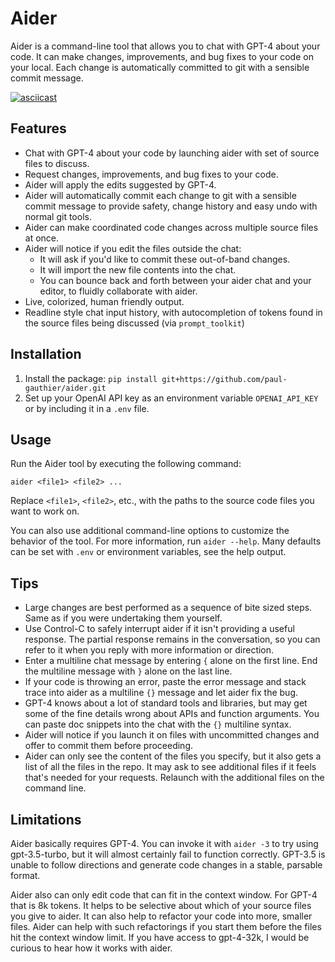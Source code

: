 # Aider

Aider is a command-line tool that allows you to chat with GPT-4 about your code.
It can make changes, improvements, and bug fixes to your code on your local.
Each change is automatically committed to git with a sensible commit message.

[![asciicast](https://asciinema.org/a/uiDJcksXTuHbrmpHiKJUWIBVU.svg)](https://asciinema.org/a/uiDJcksXTuHbrmpHiKJUWIBVU)

## Features

* Chat with GPT-4 about your code by launching aider with set of source files to discuss.
* Request changes, improvements, and bug fixes to your code.
* Aider will apply the edits suggested by GPT-4.
* Aider will automatically commit each change to git with a sensible commit message to provide safety, change history and easy undo with normal git tools.
* Aider can make coordinated code changes across multiple source files at once.
* Aider will notice if you edit the files outside the chat:
  * It will ask if you'd like to commit these out-of-band changes.
  * It will import the new file contents into the chat.
  * You can bounce back and forth between your aider chat and your editor, to fluidly collaborate with aider.
* Live, colorized, human friendly output.
* Readline style chat input history, with autocompletion of tokens found in the source files being discussed (via `prompt_toolkit`)

## Installation

1. Install the package: `pip install git+https://github.com/paul-gauthier/aider.git`
2. Set up your OpenAI API key as an environment variable `OPENAI_API_KEY` or by including it in a `.env` file.

## Usage

Run the Aider tool by executing the following command:

```
aider <file1> <file2> ...
```

Replace `<file1>`, `<file2>`, etc., with the paths to the source code files you want to work on.

You can also use additional command-line options to customize the behavior of the tool. For more information, run `aider --help`. Many defaults can be set with `.env` or environment variables, see the help output.

## Tips

* Large changes are best performed as a sequence of bite sized steps. Same as if you were undertaking them yourself.
* Use Control-C to safely interrupt aider if it isn't providing a useful response. The partial response remains in the conversation, so you can refer to it when you reply with more information or direction.
* Enter a multiline chat message by entering `{` alone on the first line. End the multiline message with `}` alone on the last line.
* If your code is throwing an error, paste the error message and stack trace into aider as a multiline `{}` message and let aider fix the bug.
* GPT-4 knows about a lot of standard tools and libraries, but may get some of the fine details wrong about APIs and function arguments. You can paste doc snippets into the chat with the `{}` multiline syntax.
* Aider will notice if you launch it on files with uncommitted changes and offer to commit them before proceeding.
* Aider can only see the content of the files you specify, but it also gets a list of all the files in the repo. It may ask to see additional files if it feels that's needed for your requests. Relaunch with the additional files on the command line.

## Limitations

Aider basically requires GPT-4.
You can invoke it with `aider -3` to try using gpt-3.5-turbo, but it will almost certainly fail to function correctly.
GPT-3.5 is unable to follow directions and generate code changes in a stable, parsable format.

Aider also can only edit code that can fit in the context window.
For GPT-4 that is 8k tokens.
It helps to be selective about which of your source files you give to aider.
It can also help to refactor your code into more, smaller files.
Aider can help with such refactorings if you start them before the files hit the context window limit.
If you have access to gpt-4-32k, I would be curious to hear how it works with aider.
